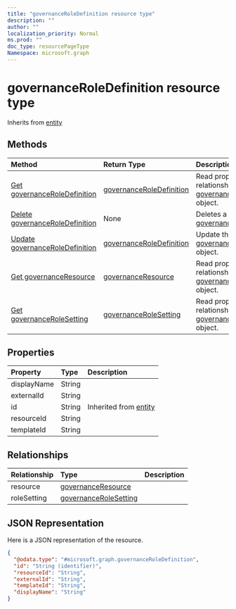 ```yaml
---
title: "governanceRoleDefinition resource type"
description: ""
author: ""
localization_priority: Normal
ms.prod: ""
doc_type: resourcePageType
Namespace: microsoft.graph
---
```



# governanceRoleDefinition resource type




Inherits from [entity](../resources/entity.md)

## Methods
|Method|Return Type|Description|
|:---|:---|:---|
|[Get governanceRoleDefinition](../api/governanceroledefinition-get.md)|[governanceRoleDefinition](../resources/governanceRoleDefinition.md)|Read properties and relationships of the [governanceRoleDefinition](../resources/governanceroledefinition.md) object.|
|[Delete governanceRoleDefinition](../api/governanceroledefinition-delete.md)|None|Deletes a [governanceRoleDefinition](../resources/governanceroledefinition.md).|
|[Update governanceRoleDefinition](../api/governanceroledefinition-update.md)|[governanceRoleDefinition](../resources/governanceRoleDefinition.md)|Update the properties of a [governanceRoleDefinition](../resources/governanceroledefinition.md) object.|
|[Get governanceResource](../api/governanceresource-get.md)|[governanceResource](../resources/governanceResource.md)|Read properties and relationships of the [governanceResource](../resources/governanceresource.md) object.|
|[Get governanceRoleSetting](../api/governancerolesetting-get.md)|[governanceRoleSetting](../resources/governanceRoleSetting.md)|Read properties and relationships of the [governanceRoleSetting](../resources/governancerolesetting.md) object.|

## Properties
|Property|Type|Description|
|:---|:---|:---|
|displayName|String||
|externalId|String||
|id|String| Inherited from [entity](../resources/entity.md)|
|resourceId|String||
|templateId|String||

## Relationships
|Relationship|Type|Description|
|:---|:---|:---|
|resource|[governanceResource](../resources/governanceResource.md)||
|roleSetting|[governanceRoleSetting](../resources/governanceRoleSetting.md)||

## JSON Representation
Here is a JSON representation of the resource.
<!-- {
  "blockType": "resource",
  "keyProperty": "id",
  "@odata.type": "microsoft.graph.governanceRoleDefinition",
  "baseType": "microsoft.graph.entity",
  "openType": true
}
-->
``` json
{
  "@odata.type": "#microsoft.graph.governanceRoleDefinition",
  "id": "String (identifier)",
  "resourceId": "String",
  "externalId": "String",
  "templateId": "String",
  "displayName": "String"
}
```

